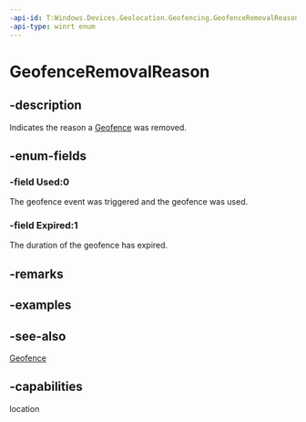 ```yaml
---
-api-id: T:Windows.Devices.Geolocation.Geofencing.GeofenceRemovalReason
-api-type: winrt enum
---
```


<!-- Enumeration syntax
public enum Windows.Devices.Geolocation.Geofencing.GeofenceRemovalReason : int
-->

# GeofenceRemovalReason

## -description
Indicates the reason a [Geofence](geofence.md) was removed.

## -enum-fields
### -field Used:0
The geofence event was triggered and the geofence was used.

### -field Expired:1
The duration of the geofence has expired.


## -remarks

## -examples

## -see-also
[Geofence](geofence.md)
## -capabilities
location
